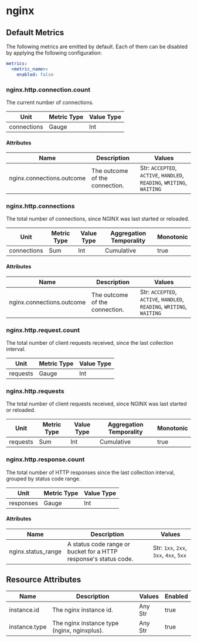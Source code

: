 [comment]: <> (Code generated by mdatagen. DO NOT EDIT.)

# nginx

## Default Metrics

The following metrics are emitted by default. Each of them can be disabled by applying the following configuration:

```yaml
metrics:
  <metric_name>:
    enabled: false
```

### nginx.http.connection.count

The current number of connections.

| Unit | Metric Type | Value Type |
| ---- | ----------- | ---------- |
| connections | Gauge | Int |

#### Attributes

| Name | Description | Values |
| ---- | ----------- | ------ |
| nginx.connections.outcome | The outcome of the connection. | Str: ``ACCEPTED``, ``ACTIVE``, ``HANDLED``, ``READING``, ``WRITING``, ``WAITING`` |

### nginx.http.connections

The total number of connections, since NGINX was last started or reloaded.

| Unit | Metric Type | Value Type | Aggregation Temporality | Monotonic |
| ---- | ----------- | ---------- | ----------------------- | --------- |
| connections | Sum | Int | Cumulative | true |

#### Attributes

| Name | Description | Values |
| ---- | ----------- | ------ |
| nginx.connections.outcome | The outcome of the connection. | Str: ``ACCEPTED``, ``ACTIVE``, ``HANDLED``, ``READING``, ``WRITING``, ``WAITING`` |

### nginx.http.request.count

The total number of client requests received, since the last collection interval.

| Unit | Metric Type | Value Type |
| ---- | ----------- | ---------- |
| requests | Gauge | Int |

### nginx.http.requests

The total number of client requests received, since NGINX was last started or reloaded.

| Unit | Metric Type | Value Type | Aggregation Temporality | Monotonic |
| ---- | ----------- | ---------- | ----------------------- | --------- |
| requests | Sum | Int | Cumulative | true |

### nginx.http.response.count

The total number of HTTP responses since the last collection interval, grouped by status code range.

| Unit | Metric Type | Value Type |
| ---- | ----------- | ---------- |
| responses | Gauge | Int |

#### Attributes

| Name | Description | Values |
| ---- | ----------- | ------ |
| nginx.status_range | A status code range or bucket for a HTTP response's status code. | Str: ``1xx``, ``2xx``, ``3xx``, ``4xx``, ``5xx`` |

## Resource Attributes

| Name | Description | Values | Enabled |
| ---- | ----------- | ------ | ------- |
| instance.id | The nginx instance id. | Any Str | true |
| instance.type | The nginx instance type (nginx, nginxplus). | Any Str | true |
